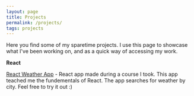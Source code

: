 ```yaml
---
layout: page
title: Projects
permalink: /projects/
tags: projects
---
```


Here you find some of my sparetime projects. I use this page to showcase what I've been working on, and as a quick way of accessing my work.

**React**


[React Weather App](http://thawing-lowlands-87282.herokuapp.com/) - React app made during a course I took. This app teached me the fundementals of React. The app searches for weather by city. Feel free to try it out :)
